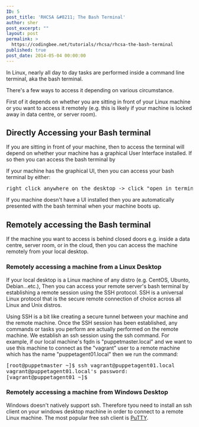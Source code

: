 ```yaml
---
ID: 5
post_title: 'RHCSA &#8211; The Bash Terminal'
author: sher
post_excerpt: ""
layout: post
permalink: >
  https://codingbee.net/tutorials/rhcsa/rhcsa-the-bash-terminal
published: true
post_date: 2014-05-04 00:00:00
---
```

In Linux, nearly all day to day tasks are performed inside a command line terminal, aka the bash terminal. 


There's a few ways to access it depending on various circumstance. 

First of it depends on whether you are sitting in front of your Linux machine or you want to access it remotely (e.g. this is likely if your machine is locked away in data centre, or server room).  


<h2>Directly Accessing your Bash terminal</h2>

If you are sitting in front of your machine, then to access the terminal will depend on whether your machine has a graphical User Interface installed. If so then you can access the bash terminal by 

If your machine has the graphical UI, then you can access your bash terminal by either:


<pre>right click anywhere on the desktop -> click "open in terminal"  </pre>

If you machine doesn't have a UI installed then you are automatically presented with the bash terminal when your machine boots up. 


<h2>Remotely accessing the Bash terminal</h2>

If the machine you want to access is behind closed doors e.g. inside a data centre, server room, or in the cloud, then you can access the machine remotely from your local desktop. 

<h3>Remotely accessing a machine from a Linux Desktop</h3>


If your local desktop is a Linux machine of any distro (e.g. CentOS, Ubunto, Debian...etc.), Then you can access your remote server's bash terminal by establishing a remote session using the SSH protocol. SSH is a universal Linux protocol that is the secure remote connection of choice across all Linux and Unix distros.   


Using SSH is a bit like creating a secure tunnel between your machine and the remote machine. Once the SSH session has been established, any commands or tasks you perform are actually performed on the remote machine. We establish an ssh session using the ssh command. For example, if our local machine's fqdn is "puppetmaster.local" and we want to use this machine to connect as the "vagrant" user to  a remote machine which has the name "puppetagent01.local" then we run the command:



<pre>
[root@puppetmaster ~]$ ssh vagrant@puppetagent01.local
vagrant@puppetagent01.local's password:
[vagrant@puppetagent01 ~]$
</pre>











<h3>Remotely accessing a machine from Windows Desktop</h3>


Windows doesn't natively support ssh. Therefore tyou need to install an ssh client on your windows desktop machine in order to connect to a remote Linux machine. The most popular free ssh client is <a href="http://www.chiark.greenend.org.uk/~sgtatham/putty/download.html" rel="nofollow">PuTTY</a>.